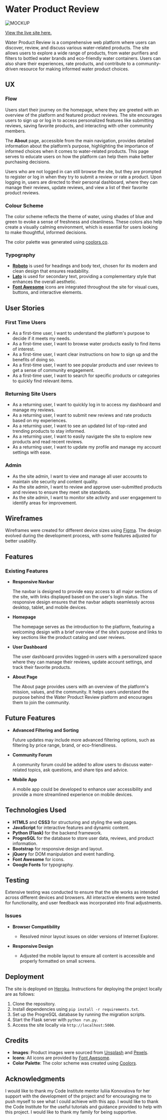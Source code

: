 # Water Product Review

![MOCKUP](documentation/features/mockup.png)

[View the live site here.](https://water-master-769e91fb66d4.herokuapp.com/)

Water Product Review is a comprehensive web platform where users can discover, review, and discuss various water-related products. The site allows users to explore a wide range of products, from water purifiers and filters to bottled water brands and eco-friendly water containers. Users can also share their experiences, rate products, and contribute to a community-driven resource for making informed water product choices.

## UX

### Flow

Users start their journey on the homepage, where they are greeted with an overview of the platform and featured product reviews. The site encourages users to sign up or log in to access personalized features like submitting reviews, saving favorite products, and interacting with other community members.

The **About** page, accessible from the main navigation, provides detailed information about the platform’s purpose, highlighting the importance of informed choices when it comes to water-related products. This page serves to educate users on how the platform can help them make better purchasing decisions.


Users who are not logged in can still browse the site, but they are prompted to register or log in when they try to submit a review or rate a product. Upon logging in, users are directed to their personal dashboard, where they can manage their reviews, update reviews, and view a list of their favorite product reviews.

### Colour Scheme

The color scheme reflects the theme of water, using shades of blue and green to evoke a sense of freshness and cleanliness. These colors also help create a visually calming environment, which is essential for users looking to make thoughtful, informed decisions.

The color palette was generated using [coolors.co](https://coolors.co).



### Typography

- **[Roboto](https://fonts.google.com/specimen/Roboto)** is used for headings and body text, chosen for its modern and clean design that ensures readability.
- **[Lato](https://fonts.google.com/specimen/Lato)** is used for secondary text, providing a complementary style that enhances the overall aesthetic.
- **[Font Awesome](https://fontawesome.com)** icons are integrated throughout the site for visual cues, buttons, and interactive elements.

## User Stories

### First Time Users

- As a first-time user, I want to understand the platform's purpose to decide if it meets my needs.
- As a first-time user, I want to browse water products easily to find items of interest.
- As a first-time user, I want clear instructions on how to sign up and the benefits of doing so.
- As a first-time user, I want to see popular products and user reviews to get a sense of community engagement.
- As a first-time user, I want to search for specific products or categories to quickly find relevant items.

### Returning Site Users

- As a returning user, I want to quickly log in to access my dashboard and manage my reviews.
- As a returning user, I want to submit new reviews and rate products based on my experiences.
- As a returning user, I want to see an updated list of top-rated and trending products to stay informed.
- As a returning user, I want to easily navigate the site to explore new products and read recent reviews.
- As a returning user, I want to update my profile and manage my account settings with ease.

### Admin

- As the site admin, I want to view and manage all user accounts to maintain site security and content quality.
- As the site admin, I want to review and approve user-submitted products and reviews to ensure they meet site standards.
- As the site admin, I want to monitor site activity and user engagement to identify areas for improvement.

## Wireframes

Wireframes were created for different device sizes using [Figma](https://www.figma.com/). The design evolved during the development process, with some features adjusted for better usability.

## Features

### Existing Features

- **Responsive Navbar**

  The navbar is designed to provide easy access to all major sections of the site, with links displayed based on the user's login status. The responsive design ensures that the navbar adapts seamlessly across desktop, tablet, and mobile devices.


- **Homepage**

  The homepage serves as the introduction to the platform, featuring a welcoming design with a brief overview of the site’s purpose and links to key sections like the product catalog and user reviews.


- **User Dashboard**

  The user dashboard provides logged-in users with a personalized space where they can manage their reviews, update account settings, and track their favorite products.

 

- **About Page**

  The About page provides users with an overview of the platform's mission, values, and the community. It helps users understand the purpose behind the Water Product Review platform and encourages them to join the community.

 
## Future Features

- **Advanced Filtering and Sorting**

  Future updates may include more advanced filtering options, such as filtering by price range, brand, or eco-friendliness.

- **Community Forum**

  A community forum could be added to allow users to discuss water-related topics, ask questions, and share tips and advice.

- **Mobile App**

  A mobile app could be developed to enhance user accessibility and provide a more streamlined experience on mobile devices.

## Technologies Used

- **HTML5** and **CSS3** for structuring and styling the web pages.
- **JavaScript** for interactive features and dynamic content.
- **Python (Flask)** for the backend framework.
- **ProgreSQL** for the database to store user data, reviews, and product information.
- **Bootstrap** for responsive design and layout.
- **jQuery** for DOM manipulation and event handling.
- **Font Awesome** for icons.
- **Google Fonts** for typography.

## Testing

Extensive testing was conducted to ensure that the site works as intended across different devices and browsers. All interactive elements were tested for functionality, and user feedback was incorporated into final adjustments.

### Issues

- **Browser Compatibility**
  - Resolved minor layout issues on older versions of Internet Explorer.
  
- **Responsive Design**
  - Adjusted the mobile layout to ensure all content is accessible and properly formatted on small screens.

## Deployment

The site is deployed on [Heroku](https://www.heroku.com/). Instructions for deploying the project locally are as follows:

1. Clone the repository.
2. Install dependencies using `pip install -r requirements.txt`.
3. Set up the ProgreSQL database by running the migration scripts.
4. Start the Flask server with `python run.py`.
5. Access the site locally via `http://localhost:5000`.

## Credits

- **Images**: Product images were sourced from [Unsplash](https://unsplash.com/) and [Pexels](https://www.pexels.com/).
- **Icons**: All icons are provided by [Font Awesome](https://fontawesome.com/).
- **Color Palette**: The color scheme was created using [Coolors](https://coolors.co/).

## Acknowledgments

I would like to thank my Code Institute mentor Iuliia Konovalova for her support with the development of the project and for encouraging me to push myself to see what I could achieve with this app.
I would like to thank the Code Institute for the useful tutorials and guidance provided to help with this project.
I would like to thank my family for being supportive.


